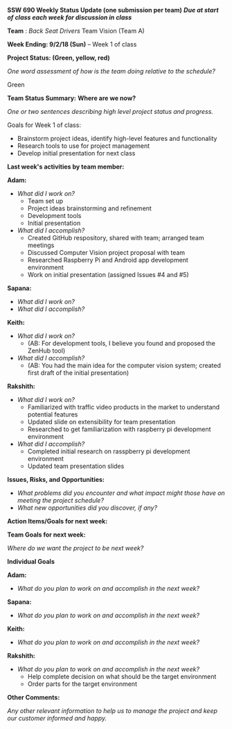 **SSW 690 Weekly Status Update (one submission per team)**
**_Due at start of class each week for discussion in class_**

**Team** : _Back Seat Drivers_         Team Vision (Team A)

**Week Ending: 9/2/18 (Sun)** – Week 1 of class

**Project Status: (Green, yellow, red)**

_One word assessment of how is the team doing relative to the schedule?_

Green

**Team Status Summary:**  **Where are we now?**

_One or two sentences describing high level project status and progress._

Goals for Week 1 of class:
* Brainstorm project ideas, identify high-level features and functionality
* Research tools to use for project management
* Develop initial presentation for next class

**Last week&#39;s activities by team member:**

**Adam:**

* _What did I work on?_
  * Team set up
  * Project ideas brainstorming and refinement
  * Development tools
  * Initial presentation
* _What did I accomplish?_
  * Created GitHub respository, shared with team; arranged team meetings
  * Discussed Computer Vision project proposal with team
  * Researched Raspberry Pi and Android app development environment
  * Work on initial presentation (assigned Issues #4 and #5)

**Sapana:**

* _What did I work on?_
* _What did I accomplish?_

**Keith:**

* _What did I work on?_
  * (AB: For development tools, I believe you found and proposed the ZenHub tool)
* _What did I accomplish?_
  * (AB: You had the main idea for the computer vision system; created first draft of the initial presentation)

**Rakshith:**

* _What did I work on?_
  * Familiarized with traffic video products in the market to understand potential features
  * Updated slide on extensibility for team presentation
  * Researched to get familiarization with raspberry pi development environment
* _What did I accomplish?_
  * Completed initial research on rasspberry pi development environment
  * Updated team presentation slides

**Issues, Risks, and Opportunities:**

* _What problems did you encounter and what impact might those have on meeting the project schedule?_
* _What new opportunities did you discover, if any?_

**Action Items/Goals for next week:**

**Team Goals for next week:**

_Where do we want the project to be next week?_

**Individual Goals**

**Adam:**

- _What do you plan to work on and accomplish in the next week?_

**Sapana:**

- _What do you plan to work on and accomplish in the next week?_

**Keith:**

- _What do you plan to work on and accomplish in the next week?_

**Rakshith:**

- _What do you plan to work on and accomplish in the next week?_
  * Help complete decision on what should be the target environment
  * Order parts for the target environment

**Other Comments:**

_Any other relevant information to help us to manage the project and keep our customer informed and happy._
